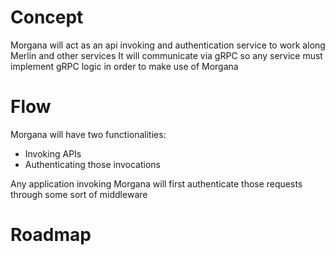 # Concept

Morgana will act as an api invoking and authentication service to work along Merlin and other services
It will communicate via gRPC so any service must implement gRPC logic in order to make use of Morgana

# Flow

Morgana will have two functionalities:
- Invoking APIs
- Authenticating those invocations

Any application invoking Morgana will first authenticate those requests through some sort of middleware

# Roadmap

